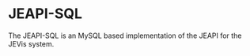 JEAPI-SQL
=========

The JEAPI-SQL is an MySQL based implementation of the JEAPI for the JEVis system.
